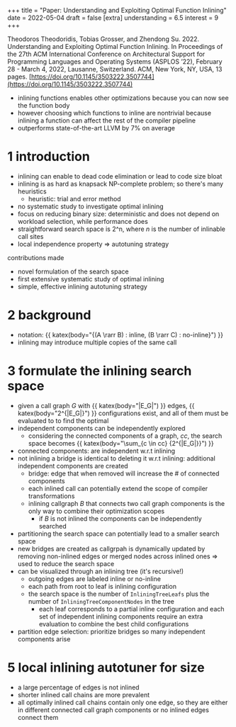 +++
title = "Paper: Understanding and Exploiting Optimal Function Inlining"
date = 2022-05-04
draft = false 
[extra]
understanding = 6.5 
interest = 9
+++

Theodoros Theodoridis, Tobias Grosser, and Zhendong Su. 2022. Understanding and Exploiting Optimal Function Inlining. In Proceedings of the 27th ACM International Conference on Architectural Support for Programming Languages and Operating Systems (ASPLOS ’22), February 28 - March 4, 2022, Lausanne, Switzerland. ACM, New York, NY, USA, 13 pages. [https://doi.org/10.1145/3503222.3507744](https://doi.org/10.1145/3503222.3507744)

- inlining functions enables other optimizations because you can now see the function body
- however choosing which functions to inline are nontrivial because inlining a function can affect the rest of the compiler pipeline
- outperforms state-of-the-art LLVM by 7% on average

# 1 introduction
- inlining can enable to dead code elimination or lead to code size bloat
- inlining is as hard as knapsack NP-complete problem; so there's many heuristics
  - heuristic: trial and error method 
- no systematic study to investigate optimal inlining
- focus on reducing binary size: deterministic and does not depend on workload selection, while performance does
- straightforward search space is 2^n, where *n* is the number of inlinable call sites
- local independence property => autotuning strategy

contributions made
- novel formulation of the search space
- first extensive systematic study of optimal inlining 
- simple, effective inlining autotuning strategy

# 2 background
- notation: {{ katex(body="\{(A \rarr B) : inline, (B \rarr C) : no-inline\}") }}
- inlining may introduce multiple copies of the same call

# 3 formulate the inlining search space
- given a call graph *G* with {{ katex(body="|E_G|") }} edges, {{ katex(body="2^{|E_G|}") }} configurations exist, and all of them must be evaluated to to find the optimal 
- independent components can be independently explored
  - considering the connected components of a graph, *cc*, the search space becomes {{ katex(body="\sum_{c \in cc} {2^{|E_G|}}") }}
- connected components: are independent w.r.t inlining
- not inlining a bridge is identical to deleting it w.r.t inlining: additional independent components are created
  - bridge: edge that when removed will increase the # of connected components
  - each inlined call can potentially extend the scope of compiler transformations
  - inlining callgraph *B* that connects two call graph components is the only way to combine their optimization scopes 
    - if *B* is not inlined the components can be independently searched
- partitioning the search space can potentially lead to a smaller search space
- new bridges are created as callgrpah is dynamically updated by removing non-inlined edges or merged nodes across inlined ones => used to reduce the search space
- can be visualized through an inlining tree (it's recursive!)
  - outgoing edges are labeled inline or no-inline
  - each path from root to leaf is inlining configuration
  - the search space is the number of `InliningTreeLeafs` plus the number of `InliningTreeComponentNodes` in the tree
    - each leaf corresponds to a partial inline configuration and each set of independent inlining components require an extra evaluation to combine the best child configurations
- partition edge selection: prioritize bridges so many independent components arise

# 5 local inlining autotuner for size
- a large percentage of edges is not inlined
- shorter inlined call chains are more prevalent
- all optimally inlined call chains contain only one edge, so they are either in different connected call graph components or no inlined edges connect them
